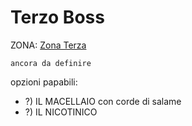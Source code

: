# Terzo Boss

ZONA: [Zona Terza](../Zone/Zona%20Terza.md)

`ancora da definire`

opzioni papabili:
- ?) IL MACELLAIO con corde di salame
- ?) IL NICOTINICO 